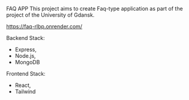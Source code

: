 FAQ APP
This project aims to create Faq-type application as part of the project of the University of Gdansk.

https://faq-rlbp.onrender.com/


Backend Stack:

- Express,
- Node.js,
- MongoDB

Frontend Stack:

- React,
- Tailwind
